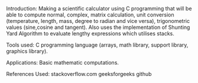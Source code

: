 Introduction:
Making a scientific calculator using C programming that will be able to compute normal, complex, matrix calculation, unit conversion (temperature, length, mass, degree to radian and vice versa), trigonometric values (sine,cosine and tangent). Also uses the implementation of Shunting Yard Algorithm to evaluate lengthy expressions which utilises stacks.

Tools used:
C programming language (arrays, math library, support library, graphics library).

Applications:
Basic mathematic computations.

References Used:
stackoverflow.com
geeksforgeeks
github
